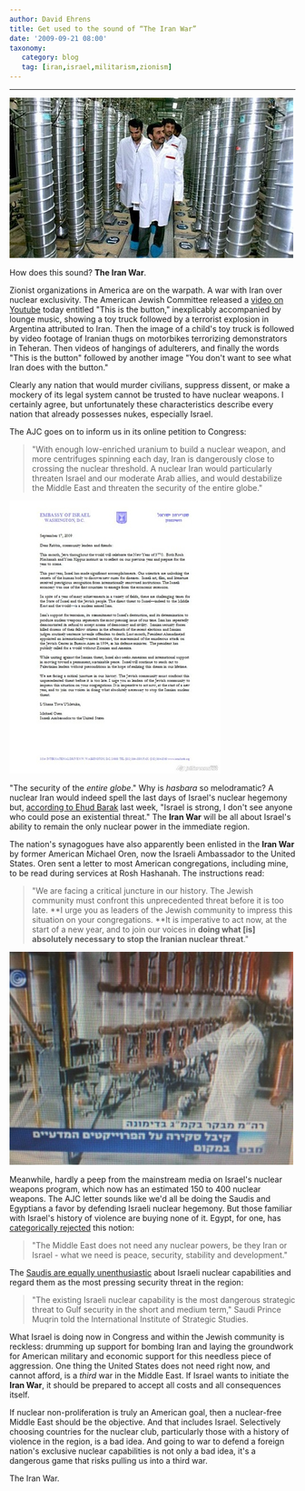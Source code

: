 ```yaml
---
author: David Ehrens
title: Get used to the sound of “The Iran War”
date: '2009-09-21 08:00'
taxonomy:
   category: blog
   tag: [iran,israel,militarism,zionism]
---
```

---

![](ahmadinejad.jpg)

How does this sound? **The Iran War**.

Zionist organizations in America are on the warpath. A war with Iran over nuclear exclusivity. The American Jewish Committee released a [video on Youtube](http://www.youtube.com/watch?v=v9CmdaAdqyE) today entitled "This is the button," inexplicably accompanied by lounge music, showing a toy truck followed by a terrorist explosion in Argentina attributed to Iran. Then the image of a child's toy truck is followed by video footage of Iranian thugs on motorbikes terrorizing demonstrators in Teheran. Then videos of hangings of adulterers, and finally the words "This is the button" followed by another image "You don't want to see what Iran does with the button."

Clearly any nation that would murder civilians, suppress dissent, or make a mockery of its legal system cannot be trusted to have nuclear weapons. I certainly agree, but unfortunately these characteristics describe every nation that already possesses nukes, especially Israel.

The AJC goes on to inform us in its online petition to Congress:
  > "With enough low-enriched uranium to build a nuclear weapon, and more centrifuges spinning each day, Iran is dangerously close to crossing the nuclear threshold. A nuclear Iran would particularly threaten Israel and our moderate Arab allies, and would destabilize the Middle East and threaten the security of the entire globe."  

![](oren.jpg)

"The security of the _entire globe_." Why is _hasbara_ so melodramatic? A nuclear Iran would indeed spell the last days of Israel's nuclear hegemony but, [according to Ehud Barak](http://www.haaretz.com/hasen/spages/1115282.html) last week, "Israel is strong, I don't see anyone who could pose an existential threat." The **Iran War** will be all about Israel's ability to remain the only nuclear power in the immediate region.

The nation's synagogues have also apparently been enlisted in the **Iran War** by former American Michael Oren, now the Israeli Ambassador to the United States. Oren sent a letter to most American congregations, including mine, to be read during services at Rosh Hashanah. The instructions read:
  > "We are facing a critical juncture in our history. The Jewish community must confront this unprecedented threat before it is too late. **I urge you as leaders of the Jewish community to impress this situation on your congregations. **It is imperative to act now, at the start of a new year, and to join our voices in **doing what [is] absolutely necessary to stop the Iranian nuclear threat**."  

![](netanyahu.jpg)

Meanwhile, hardly a peep from the mainstream media on Israel's nuclear weapons program, which now has an estimated 150 to 400 nuclear weapons. The AJC letter sounds like we'd all be doing the Saudis and Egyptians a favor by defending Israeli nuclear hegemony. But those familiar with Israel's history of violence are buying none of it. Egypt, for one, has [categorically rejected](http://ipsnews.net/news.asp?idnews=48156) this notion:
  > "The Middle East does not need any nuclear powers, be they Iran or Israel - what we need is peace, security, stability and development."  

The [Saudis are equally unenthusiastic](http://www.iiss.org/whats-new/iiss-in-the-press/press-coverage-2006/december-2006/israeli-nukes-provoking-arms-race/) about Israeli nuclear capabilities and regard them as the most pressing security threat in the region:
  > "The existing Israeli nuclear capability is the most dangerous strategic threat to Gulf security in the short and medium term," Saudi Prince Muqrin told the International Institute of Strategic Studies.  

What Israel is doing now in Congress and within the Jewish community is reckless: drumming up support for bombing Iran and laying the groundwork for American military and economic support for this needless piece of aggression. One thing the United States does not need right now, and cannot afford, is a _third_ war in the Middle East. If Israel wants to initiate the **Iran War**, it should be prepared to accept all costs and all consequences itself.

If nuclear non-proliferation is truly an American goal, then a nuclear-free Middle East should be the objective. And that includes Israel. Selectively choosing countries for the nuclear club, particularly those with a history of violence in the region, is a bad idea. And going to war to defend a foreign nation's exclusive nuclear capabilities is not only a bad idea, it's a dangerous game that risks pulling us into a third war.

The Iran War.
